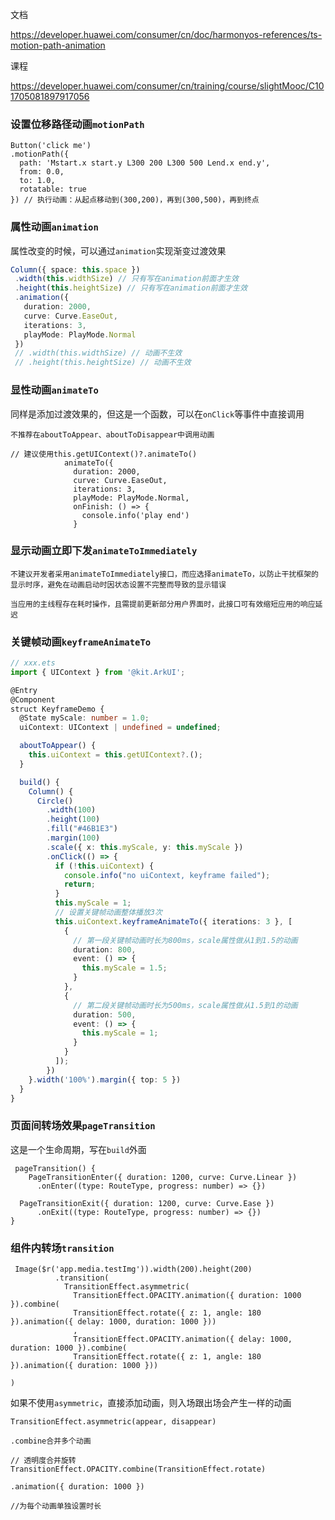 文档

https://developer.huawei.com/consumer/cn/doc/harmonyos-references/ts-motion-path-animation



课程

https://developer.huawei.com/consumer/cn/training/course/slightMooc/C101705081897917056



### 设置位移路径动画`motionPath`

```
Button('click me')
.motionPath({
  path: 'Mstart.x start.y L300 200 L300 500 Lend.x end.y',
  from: 0.0,
  to: 1.0,
  rotatable: true
}) // 执行动画：从起点移动到(300,200)，再到(300,500)，再到终点
```



### 属性动画`animation`

属性改变的时候，可以通过`animation`实现渐变过渡效果

```typescript
Column({ space: this.space })
 .width(this.widthSize) // 只有写在animation前面才生效
 .height(this.heightSize) // 只有写在animation前面才生效
 .animation({
   duration: 2000,
   curve: Curve.EaseOut,
   iterations: 3,
   playMode: PlayMode.Normal
 })
 // .width(this.widthSize) // 动画不生效
 // .height(this.heightSize) // 动画不生效
```



### 显性动画`animateTo`

同样是添加过渡效果的，但这是一个函数，可以在`onClick`等事件中直接调用

```
不推荐在aboutToAppear、aboutToDisappear中调用动画
```



```
// 建议使用this.getUIContext()?.animateTo()
            animateTo({
              duration: 2000,
              curve: Curve.EaseOut,
              iterations: 3,
              playMode: PlayMode.Normal,
              onFinish: () => {
                console.info('play end')
              }
```



### 显示动画立即下发`animateToImmediately`

```
不建议开发者采用animateToImmediately接口，而应选择animateTo，以防止干扰框架的显示时序，避免在动画启动时因状态设置不完整而导致的显示错误

当应用的主线程存在耗时操作，且需提前更新部分用户界面时，此接口可有效缩短应用的响应延迟
```





### 关键帧动画`keyframeAnimateTo`

```typescript
// xxx.ets
import { UIContext } from '@kit.ArkUI';

@Entry
@Component
struct KeyframeDemo {
  @State myScale: number = 1.0;
  uiContext: UIContext | undefined = undefined;

  aboutToAppear() {
    this.uiContext = this.getUIContext?.();
  }

  build() {
    Column() {
      Circle()
        .width(100)
        .height(100)
        .fill("#46B1E3")
        .margin(100)
        .scale({ x: this.myScale, y: this.myScale })
        .onClick(() => {
          if (!this.uiContext) {
            console.info("no uiContext, keyframe failed");
            return;
          }
          this.myScale = 1;
          // 设置关键帧动画整体播放3次
          this.uiContext.keyframeAnimateTo({ iterations: 3 }, [
            {
              // 第一段关键帧动画时长为800ms，scale属性做从1到1.5的动画
              duration: 800,
              event: () => {
                this.myScale = 1.5;
              }
            },
            {
              // 第二段关键帧动画时长为500ms，scale属性做从1.5到1的动画
              duration: 500,
              event: () => {
                this.myScale = 1;
              }
            }
          ]);
        })
    }.width('100%').margin({ top: 5 })
  }
}
```



### 页面间转场效果`pageTransition`

这是一个生命周期，写在`build`外面

```
 pageTransition() {
    PageTransitionEnter({ duration: 1200, curve: Curve.Linear })
      .onEnter((type: RouteType, progress: number) => {})
  
  PageTransitionExit({ duration: 1200, curve: Curve.Ease })
      .onExit((type: RouteType, progress: number) => {})
}
```



### 组件内转场`transition`

```
 Image($r('app.media.testImg')).width(200).height(200)
          .transition(
            TransitionEffect.asymmetric(
              TransitionEffect.OPACITY.animation({ duration: 1000 }).combine(
              TransitionEffect.rotate({ z: 1, angle: 180 }).animation({ delay: 1000, duration: 1000 }))
              ,
              TransitionEffect.OPACITY.animation({ delay: 1000, duration: 1000 }).combine(
              TransitionEffect.rotate({ z: 1, angle: 180 }).animation({ duration: 1000 }))

)
```



如果不使用`asymmetric`，直接添加动画，则入场跟出场会产生一样的动画

```
TransitionEffect.asymmetric(appear, disappear)
```



```
.combine合并多个动画

// 透明度合并旋转
TransitionEffect.OPACITY.combine(TransitionEffect.rotate)
```



```
.animation({ duration: 1000 })

//为每个动画单独设置时长
```

